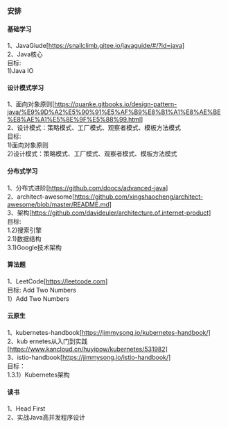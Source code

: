 ### 安排
#### 基础学习
1、JavaGiude[https://snailclimb.gitee.io/javaguide/#/?id=java]  
2、Java核心  
目标:  
1)Java IO
#### 设计模式学习
1、面向对象原则[https://quanke.gitbooks.io/design-pattern-java/%E9%9D%A2%E5%90%91%E5%AF%B9%E8%B1%A1%E8%AE%BE%E8%AE%A1%E5%8E%9F%E5%88%99.html]  
2、设计模式：策略模式、工厂模式、观察者模式、模板方法模式  
目标:  
1)面向对象原则  
2)设计模式：策略模式、工厂模式、观察者模式、模板方法模式
#### 分布式学习
1、分布式进阶[https://github.com/doocs/advanced-java]  
2、architect-awesome[https://github.com/xingshaocheng/architect-awesome/blob/master/README.md]  
3、架构[https://github.com/davideuler/architecture.of.internet-product]  
目标:  
1.2)搜索引擎  
2.1)数据结构  
3.1)Google技术架构
#### 算法题
1、LeetCode[https://leetcode.com]  
目标:  Add Two Numbers  
1）Add Two Numbers
#### 云原生
1、kubernetes-handbook[https://jimmysong.io/kubernetes-handbook/]  
2、kub ernetes从入门到实践[https://www.kancloud.cn/huyipow/kubernetes/531982]  
3、istio-handbook[https://jimmysong.io/istio-handbook/]  
目标：  
1.3.1）Kubernetes架构
#### 读书
1、Head First  
2、实战Java高并发程序设计
